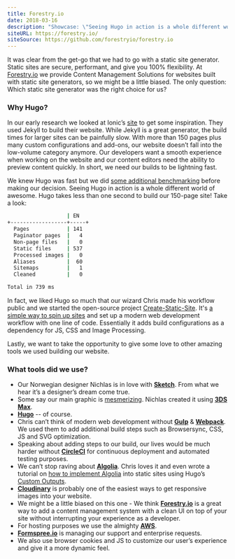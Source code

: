 ```yaml
---
title: Forestry.io
date: 2018-03-16
description: "Showcase: \"Seeing Hugo in action is a whole different world of awesome.\""
siteURL: https://forestry.io/
siteSource: https://github.com/forestryio/forestry.io
---
```


It was clear from the get-go that we had to go with a static site generator. Static sites are secure, performant, and give you 100% flexibility. At [Forestry.io](https://forestry.io/) we provide Content Management Solutions for websites built with static site generators, so we might be a little biased. The only question: Which static site generator was the right choice for us?

### Why Hugo?

In our early research we looked at Ionic’s [site](https://github.com/ionic-team/ionic) to get some inspiration. They used Jekyll to build their website. While Jekyll is a great generator, the build times for larger sites can be painfully slow. With more than 150 pages plus many custom configurations and add-ons, our website doesn’t fall into the low-volume category anymore. Our developers want a smooth experience when working on the website and our content editors need the ability to preview content quickly. In short, we need our builds to be lightning fast.

We knew Hugo was fast but we did [some additional benchmarking](https://forestry.io/blog/hugo-vs-jekyll-benchmark/) before making our decision. Seeing Hugo in action is a whole different world of awesome. Hugo takes less than one second to build our 150-page site! Take a look:

```bash
                   | EN   
+------------------+-----+
  Pages            | 141  
  Paginator pages  |   4  
  Non-page files   |   0  
  Static files     | 537  
  Processed images |   0  
  Aliases          |  60  
  Sitemaps         |   1  
  Cleaned          |   0  

Total in 739 ms
```

In fact, we liked Hugo so much that our wizard Chris made his workflow public and we started the open-source project [Create-Static-Site](https://github.com/forestryio/create-static-site). It's [a simple way to spin up sites](https://forestry.io/blog/up-and-running-with-hugo/) and set up a modern web development workflow with one line of code. Essentially it adds build configurations as a dependency for JS, CSS and Image Processing.

Lastly, we want to take the opportunity to give some love to other amazing tools we used building our website.

### What tools did we use?

* Our Norwegian designer Nichlas is in love with [**Sketch**](https://www.sketchapp.com/). From what we hear it’s a designer’s dream come true.
* Some say our main graphic is [mesmerizing](https://twitter.com/hmncllctv/status/968907474664284160). Nichlas created it using [**3DS Max**](https://www.autodesk.com/products/3ds-max/overview).
* [**Hugo**](https://gohugo.io/) -- of course.
* Chris can’t think of modern web development without [**Gulp**](https://gulpjs.com/) & [**Webpack**](https://webpack.js.org/). We used them to add additional build steps such as Browsersync, CSS, JS and SVG optimization.
* Speaking about adding steps to our build, our lives would be much harder without [**CircleCI**](https://circleci.com/) for continuous deployment and automated testing purposes.
* We can’t stop raving about [**Algolia**](https://www.algolia.com/). Chris loves it and even wrote a tutorial on [how to implement Algolia](https://forestry.io/blog/search-with-algolia-in-hugo/) into static sites using Hugo’s [Custom Outputs](/templates/output-formats/).
*  [**Cloudinary**](https://cloudinary.com/) is probably one of the easiest ways to get responsive images into your website.
* We might be a little biased on this one - We think [**Forestry.io**](https://forestry.io/) is a great way to add a content management system with a clean UI on top of your site without interrupting your experience as a developer.
* For hosting purposes we use the almighty [**AWS**](https://aws.amazon.com/).
* [**Formspree.io**](https://formspree.io/) is managing our support and enterprise requests.
* We also use browser cookies and JS to customize our user’s experience and give it a more dynamic feel.
